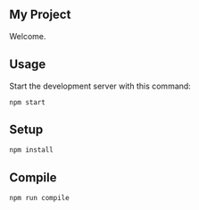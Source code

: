 My Project
---
 
Welcome.
 
 Usage
---
 
Start the development server with this command:
 
```
npm start
```
 
Setup
---
 
```
npm install
```
 
 
Compile
---
 
```
npm run compile
```